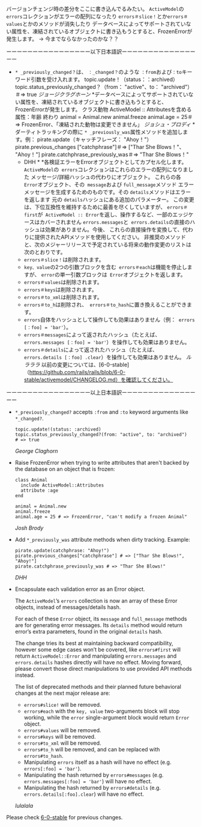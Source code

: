 バージョンチェンジ時の差分をここに書き込んでるみたい。
`ActiveModel`の` errors`コレクションがエラーの配列になったり `errors＃slice！`とか`errors＃values`とかのメソッドが消失したり
データベースによってサポートされていない属性を、凍結されているオブジェクトに書き込もうとすると、FrozenErrorが発生します。
-> 今までならなかったのかな？？

ーーーーーーーーーーーーーーーー以下日本語訳ーーーーーーーーーーーーーーーー

* `* _previously_changed？`は、 `：_changed？`のような `：from`および`：to`キーワード引数を受け入れます。
        topic.update！（status：：archived）
        topic.status_previously_changed？（from： "active"、to： "archived"）
        ＃=> true
    *ジョージクラグホーン*
*データベースによってサポートされていない属性を、凍結されているオブジェクトに書き込もうとすると、FrozenErrorが発生します。
        クラス動物
          ActiveModel :: Attributesを含める
          属性：年齢
        終わり
        animal = Animal.new
        animal.freeze
        animal.age = 25＃=> FrozenError、「凍結された動物は変更できません」
    *ジョシュ・ブロディ*
*ダーティトラッキングの際に `* _previously_was`属性メソッドを追加します。例：
        pirate.update（キャッチフレーズ： "Ahoy！"）
        pirate.previous_changes ["catchphrase"]＃=> ["Thar She Blows！"、 "Ahoy！"]
        pirate.catchphrase_previously_was＃=> "Thar She Blows！"
    * DHH *
*各検証エラーをErrorオブジェクトとしてカプセル化します。
    `ActiveModel`の` errors`コレクションはこれらのエラーの配列になりました
    メッセージ/詳細ハッシュの代わりにオブジェクト。
    これらの各 `Error`オブジェクト、その` message`および `full_message`メソッド
    エラーメッセージを生成するためのものです。その `details`メソッドはエラーを返します
    元の `details`ハッシュにある追加のパラメーター。
    この変更は、下位互換性を維持するために最善を尽くしていますが、
    `errors＃first`が` ActiveModel :: Error`を返し、操作するなど、一部のエッジケースはカバーされません
    `errors.messages`と` errors.details`の直接のハッシュは効果がありません。今後、
    これらの直接操作を変換して、代わりに提供されたAPIメソッドを使用してください。
    非推奨のメソッドと、次のメジャーリリースで予定されている将来の動作変更のリストは次のとおりです。
    * `errors＃slice！`は削除されます。
    * `key、value`の2つの引数ブロックを含む` errors＃each`は機能を停止しますが、 `error`の単一引数ブロックは` Error`オブジェクトを返します。
    * `errors＃values`は削除されます。
    * `errors＃keys`は削除されます。
    * `errors＃to_xml`は削除されます。
    * `errors＃to_h`は削除され、` errors＃to_hash`に置き換えることができます。
    * `errors`自体をハッシュとして操作しても効果はありません（例：` errors [：foo] = 'bar'`）。
    * `errors＃messages`によって返されたハッシュ（たとえば、` errors.messages [：foo] = 'bar'`）を操作しても効果はありません。
    * `errors＃details`によって返されたハッシュ（たとえば、` errors.details [：foo] .clear`）を操作しても効果はありません。
    *ルラララ*
以前の変更については、[6-0-stable]（https://github.com/rails/rails/blob/6-0-stable/activemodel/CHANGELOG.md）を確認してください。

ーーーーーーーーーーーーーーーー以上日本語訳ーーーーーーーーーーーーーーーー

*   `*_previously_changed?` accepts `:from` and `:to` keyword arguments like `*_changed?`.

        topic.update!(status: :archived)
        topic.status_previously_changed?(from: "active", to: "archived")
        # => true

    *George Claghorn*

*   Raise FrozenError when trying to write attributes that aren't backed by the database on an object that is frozen:

        class Animal
          include ActiveModel::Attributes
          attribute :age
        end

        animal = Animal.new
        animal.freeze
        animal.age = 25 # => FrozenError, "can't modify a frozen Animal"

    *Josh Brody*

*   Add `*_previously_was` attribute methods when dirty tracking. Example:

        pirate.update(catchphrase: "Ahoy!")
        pirate.previous_changes["catchphrase"] # => ["Thar She Blows!", "Ahoy!"]
        pirate.catchphrase_previously_was # => "Thar She Blows!"

    *DHH*

*   Encapsulate each validation error as an Error object.

    The `ActiveModel`’s `errors` collection is now an array of these Error
    objects, instead of messages/details hash.

    For each of these `Error` object, its `message` and `full_message` methods
    are for generating error messages. Its `details` method would return error’s
    extra parameters, found in the original `details` hash.

    The change tries its best at maintaining backward compatibility, however
    some edge cases won’t be covered, like `errors#first` will return `ActiveModel::Error` and manipulating
    `errors.messages` and `errors.details` hashes directly will have no effect. Moving forward,
    please convert those direct manipulations to use provided API methods instead.

    The list of deprecated methods and their planned future behavioral changes at the next major release are:

    * `errors#slice!` will be removed.
    * `errors#each` with the `key, value` two-arguments block will stop working, while the `error` single-argument block would return `Error` object.
    * `errors#values` will be removed.
    * `errors#keys` will be removed.
    * `errors#to_xml` will be removed.
    * `errors#to_h` will be removed, and can be replaced with `errors#to_hash`.
    * Manipulating `errors` itself as a hash will have no effect (e.g. `errors[:foo] = 'bar'`).
    * Manipulating the hash returned by `errors#messages` (e.g. `errors.messages[:foo] = 'bar'`) will have no effect.
    * Manipulating the hash returned by `errors#details` (e.g. `errors.details[:foo].clear`) will have no effect.

    *lulalala*


Please check [6-0-stable](https://github.com/rails/rails/blob/6-0-stable/activemodel/CHANGELOG.md) for previous changes.
